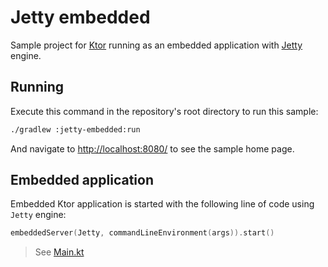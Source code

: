 # Jetty embedded

Sample project for [Ktor](http://ktor.io) running as an embedded application with 
[Jetty](https://www.eclipse.org/jetty/) engine.

## Running

Execute this command in the repository's root directory to run this sample:

```bash
./gradlew :jetty-embedded:run
```
 
And navigate to [http://localhost:8080/](http://localhost:8080/) to see the sample home page.  

## Embedded application 

Embedded Ktor application is started with the following line of code using `Jetty` engine:

```kotlin
embeddedServer(Jetty, commandLineEnvironment(args)).start()
```

> See [Main.kt](src/Main.kt)
